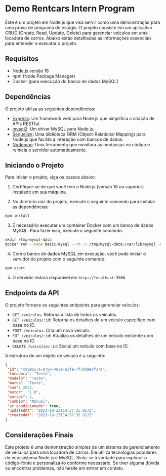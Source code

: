 # Demo Rentcars Intern Program  

Este é um projeto em Node.js que visa servir como uma demonstração para uma prova de programa de estágio. O projeto consiste em um aplicativo CRUD (Create, Read, Update, Delete) para gerenciar veículos em uma locadora de carros. Abaixo estão detalhadas as informações essenciais para entender e executar o projeto.

## Requisitos

- Node.js versão 18
- npm (Node Package Manager)
- Docker (para execução do banco de dados MySQL)

## Dependências

O projeto utiliza as seguintes dependências:

- [Express](https://expressjs.com/): Um framework web para Node.js que simplifica a criação de APIs RESTful.
- [mysql2](https://www.npmjs.com/package/mysql2): Um driver MySQL para Node.js.
- [Sequelize](https://sequelize.org/): Uma biblioteca ORM (Object-Relational Mapping) para Node.js que facilita a interação com bancos de dados.
- [Nodemon](https://nodemon.io/): Uma ferramenta que monitora as mudanças no código e reinicia o servidor automaticamente.

## Iniciando o Projeto

Para iniciar o projeto, siga os passos abaixo:

1. Certifique-se de que você tem o Node.js (versão 18 ou superior) instalado em sua máquina.

2. No diretório raiz do projeto, execute o seguinte comando para instalar as dependências:

```bash
npm install
```

3. É necessário executar um container Docker com um banco de dados MySQL. Para fazer isso, execute o seguinte comando:

```bash
mkdir /tmp/mysql-data
docker run --name basic-mysql --rm -v /tmp/mysql-data:/var/lib/mysql -e MYSQL_ROOT_PASSWORD=ANSKk08aPEDbFjDO -e MYSQL_DATABASE=testing -p 3307:3306 -it mysql:8.0
```

4. Com o banco de dados MySQL em execução, você pode iniciar o servidor do projeto com o seguinte comando:

```bash
npm start
```


5. O servidor estará disponível em `http://localhost:3000`.

## Endpoints da API

O projeto fornece os seguintes endpoints para gerenciar veículos:

- `GET /veiculos`: Retorna a lista de todos os veículos.
- `GET /veiculos/:id`: Retorna os detalhes de um veículo específico com base no ID.
- `POST /veiculos`: Cria um novo veículo.
- `PUT /veiculos/:id`: Atualiza os detalhes de um veículo existente com base no ID.
- `DELETE /veiculos/:id`: Exclui um veículo com base no ID.

A estrutura de um objeto de veículo é a seguinte:

```json
{
 "id": "cd99557a-8750-463e-a3fa-7f7bd9ecf37a",
 "locadora": "Teste",
 "modelo": "Teste",
 "marca": "Teste",
 "ano": 2022,
 "motor": "1.0",
 "portas": 2,
 "cambio": "Manual",
 "ar_condicionado": true,
 "updatedAt": "2023-10-23T14:37:35.917Z",
 "createdAt": "2023-10-23T14:37:35.917Z"
}
```

## Considerações Finais
Este projeto é uma demonstração simples de um sistema de gerenciamento de veículos para uma locadora de carros. Ele utiliza tecnologias populares do ecossistema Node.js e MySQL. Sinta-se à vontade para explorar o código-fonte e personalizá-lo conforme necessário. Se tiver alguma dúvida ou encontrar problemas, não hesite em entrar em contato.